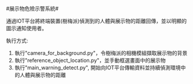 #展示物危險示警系統#

通過IOT平台將終端裝置(樹梅派)偵測到的人體與展示物的距離回傳，並以明顯的圖示通知使用者。

執行方式:
1. 執行"camera_for_background.py"，令樹梅派的相機模組擷取展示物的背景
2. 執行"reference_object_location.py"，並手動框選畫面中的展示物
3. 執行"main_warning_detect.py", 開始向IOT平台傳輸資料並持續偵測環境中的人體與展示物的距離
